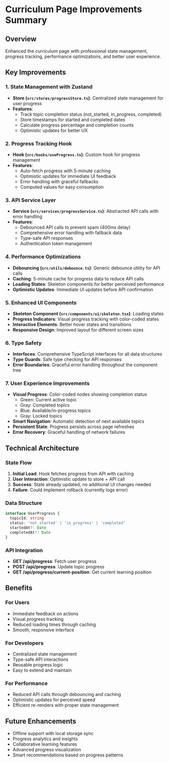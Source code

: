 # Curriculum Page Improvements Summary

## Overview
Enhanced the curriculum page with professional state management, progress tracking, performance optimizations, and better user experience.

## Key Improvements

### 1. State Management with Zustand
- **Store (`src/stores/progressStore.ts`)**: Centralized state management for user progress
- **Features**:
  - Track topic completion status (not_started, in_progress, completed)
  - Store timestamps for started and completed dates
  - Calculate progress percentage and completion counts
  - Optimistic updates for better UX

### 2. Progress Tracking Hook
- **Hook (`src/hooks/useProgress.ts`)**: Custom hook for progress management
- **Features**:
  - Auto-fetch progress with 5-minute caching
  - Optimistic updates for immediate UI feedback
  - Error handling with graceful fallbacks
  - Computed values for easy consumption

### 3. API Service Layer
- **Service (`src/services/progressService.ts`)**: Abstracted API calls with error handling
- **Features**:
  - Debounced API calls to prevent spam (400ms delay)
  - Comprehensive error handling with fallback data
  - Type-safe API responses
  - Authentication token management

### 4. Performance Optimizations
- **Debouncing (`src/utils/debounce.ts`)**: Generic debounce utility for API calls
- **Caching**: 5-minute cache for progress data to reduce API calls
- **Loading States**: Skeleton components for better perceived performance
- **Optimistic Updates**: Immediate UI updates before API confirmation

### 5. Enhanced UI Components
- **Skeleton Component (`src/components/ui/skeleton.tsx`)**: Loading states
- **Progress Indicators**: Visual progress tracking with color-coded states
- **Interactive Elements**: Better hover states and transitions
- **Responsive Design**: Improved layout for different screen sizes

### 6. Type Safety
- **Interfaces**: Comprehensive TypeScript interfaces for all data structures
- **Type Guards**: Safe type checking for API responses
- **Error Boundaries**: Graceful error handling throughout the component tree

### 7. User Experience Improvements
- **Visual Progress**: Color-coded nodes showing completion status
  - Green: Current active topic
  - Gray: Completed topics
  - Blue: Available/in-progress topics
  - Gray: Locked topics
- **Smart Navigation**: Automatic detection of next available topics
- **Persistent State**: Progress persists across page refreshes
- **Error Recovery**: Graceful handling of network failures

## Technical Architecture

### State Flow
1. **Initial Load**: Hook fetches progress from API with caching
2. **User Interaction**: Optimistic update to store + API call
3. **Success**: State already updated, no additional UI changes needed
4. **Failure**: Could implement rollback (currently logs error)

### Data Structure
```typescript
interface UserProgress {
  topicId: string
  status: 'not_started' | 'in_progress' | 'completed'
  startedAt?: Date
  completedAt?: Date
}
```

### API Integration
- **GET /api/progress**: Fetch user progress
- **POST /api/progress**: Update topic progress
- **GET /api/progress/current-position**: Get current learning position

## Benefits

### For Users
- Immediate feedback on actions
- Visual progress tracking
- Reduced loading times through caching
- Smooth, responsive interface

### For Developers
- Centralized state management
- Type-safe API interactions
- Reusable progress logic
- Easy to extend and maintain

### For Performance
- Reduced API calls through debouncing and caching
- Optimistic updates for perceived speed
- Efficient re-renders with proper state management

## Future Enhancements
- Offline support with local storage sync
- Progress analytics and insights
- Collaborative learning features
- Advanced progress visualization
- Smart recommendations based on progress patterns
